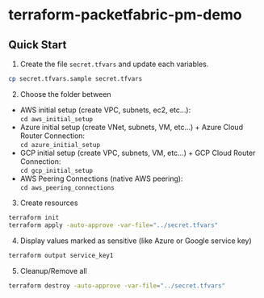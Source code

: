 # terraform-packetfabric-pm-demo

## Quick Start

1. Create the file ``secret.tfvars`` and update each variables.

```sh
cp secret.tfvars.sample secret.tfvars
```

2. Choose the folder between 

- AWS initial setup (create VPC, subnets, ec2, etc...):<br/>``cd aws_initial_setup``
- Azure initial setup (create VNet, subnets, VM, etc...) + Azure Cloud Router Connection:<br/>``cd azure_initial_setup``
- GCP initial setup (create VPC, subnets, VM, etc...) + GCP Cloud Router Connection:<br/>``cd gcp_initial_setup``
- AWS Peering Connections (native AWS peering):<br/>``cd aws_peering_connections``

3. Create resources 
```sh
terraform init
terraform apply -auto-approve -var-file="../secret.tfvars"
```

4. Display values marked as sensitive (like Azure or Google service key)
```sh
terraform output service_key1
```

5. Cleanup/Remove all

```sh
terraform destroy -auto-approve -var-file="../secret.tfvars"
```
